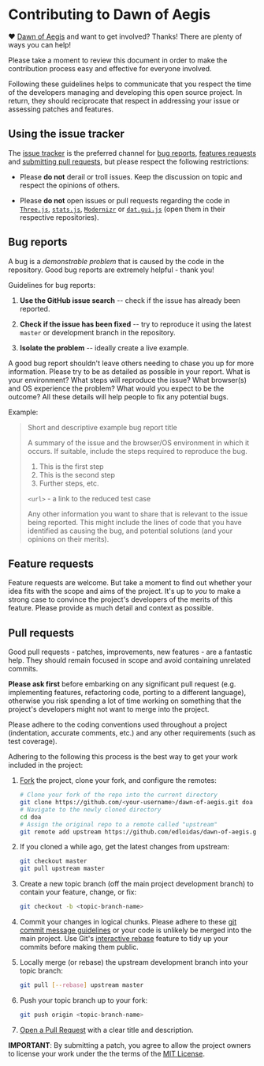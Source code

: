 # Contributing to Dawn of Aegis #

♥ [Dawn of Aegis](https://github.com/edloidas/dawn-of-aegis) and want to get involved?
Thanks! There are plenty of ways you can help!

Please take a moment to review this document in order to make the contribution process easy and effective for everyone involved.

Following these guidelines helps to communicate that you respect the time of the developers managing and developing this open source project. In return, they should reciprocate that respect in addressing your issue or assessing patches and features.

## Using the issue tracker ##

The [issue tracker](https://github.com/edloidas/dawn-of-aegis/issues) is the preferred channel for [bug reports](#bugs), [features requests](#features) and [submitting pull requests](#pull-requests), but please respect the following restrictions:

* Please **do not** derail or troll issues. Keep the discussion on topic and respect the opinions of others.

* Please **do not** open issues or pull requests regarding the code in
  [`Three.js`](https://github.com/mrdoob/three.js),
  [`stats.js`](https://github.com/mrdoob/stats.js),
  [`Modernizr`](https://github.com/Modernizr/Modernizr) or
  [`dat.gui.js`](https://code.google.com/p/dat-gui/) (open them in their respective repositories).

## Bug reports ##

A bug is a _demonstrable problem_ that is caused by the code in the repository.
Good bug reports are extremely helpful - thank you!

Guidelines for bug reports:

1. **Use the GitHub issue search** -- check if the issue has already been
   reported.

2. **Check if the issue has been fixed** -- try to reproduce it using the
   latest `master` or development branch in the repository.

3. **Isolate the problem** -- ideally create a live example.

A good bug report shouldn't leave others needing to chase you up for more information. Please try to be as detailed as possible in your report. What is your environment? What steps will reproduce the issue? What browser(s) and OS experience the problem? What would you expect to be the outcome? All these details will help people to fix any potential bugs.

Example:

> Short and descriptive example bug report title
>
> A summary of the issue and the browser/OS environment in which it occurs. If suitable, include the steps required to reproduce the bug.
>
> 1. This is the first step
> 2. This is the second step
> 3. Further steps, etc.
>
> `<url>` - a link to the reduced test case
>
> Any other information you want to share that is relevant to the issue being reported. This might include the lines of code that you have identified as causing the bug, and potential solutions (and your opinions on their merits).


## Feature requests ##

Feature requests are welcome. But take a moment to find out whether your idea fits with the scope and aims of the project. It's up to *you* to make a strong case to convince the project's developers of the merits of this feature. Please provide as much detail and context as possible.

## Pull requests ##

Good pull requests - patches, improvements, new features - are a fantastic help. They should remain focused in scope and avoid containing unrelated commits.

**Please ask first** before embarking on any significant pull request (e.g. implementing features, refactoring code, porting to a different language), otherwise you risk spending a lot of time working on something that the project's developers might not want to merge into the project.

Please adhere to the coding conventions used throughout a project (indentation, accurate comments, etc.) and any other requirements (such as test coverage).

Adhering to the following this process is the best way to get your work included in the project:

1. [Fork](http://help.github.com/fork-a-repo/) the project, clone your fork,
   and configure the remotes:

   ```bash
   # Clone your fork of the repo into the current directory
   git clone https://github.com/<your-username>/dawn-of-aegis.git doa
   # Navigate to the newly cloned directory
   cd doa
   # Assign the original repo to a remote called "upstream"
   git remote add upstream https://github.com/edloidas/dawn-of-aegis.git
   ```

2. If you cloned a while ago, get the latest changes from upstream:

   ```bash
   git checkout master
   git pull upstream master
   ```

3. Create a new topic branch (off the main project development branch) to contain your feature, change, or fix:

   ```bash
   git checkout -b <topic-branch-name>
   ```

4. Commit your changes in logical chunks. Please adhere to these [git commit message guidelines](http://tbaggery.com/2008/04/19/a-note-about-git-commit-messages.html) or your code is unlikely be merged into the main project. Use Git's [interactive rebase](https://help.github.com/articles/interactive-rebase) feature to tidy up your commits before making them public.

5. Locally merge (or rebase) the upstream development branch into your topic branch:

   ```bash
   git pull [--rebase] upstream master
   ```

6. Push your topic branch up to your fork:

   ```bash
   git push origin <topic-branch-name>
   ```

7. [Open a Pull Request](https://help.github.com/articles/using-pull-requests/) with a clear title and description.

**IMPORTANT**: By submitting a patch, you agree to allow the project owners to license your work under the the terms of the [MIT License](LICENSE.md).
